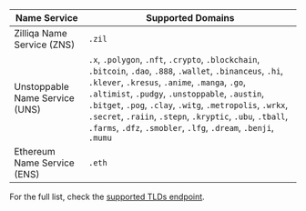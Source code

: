 | Name Service                   | Supported Domains                                                                                                                                                                                                                                                                                                                                                                                              |
| ------------------------------ | -------------------------------------------------------------------------------------------------------------------------------------------------------------------------------------------------------------------------------------------------------------------------------------------------------------------------------------------------------------------------------------------------------------- |
| Zilliqa Name Service (ZNS)     | `.zil`                                                                                                                                                                                                                                                                                                                                                                                                         |
| Unstoppable Name Service (UNS) | `.x`, `.polygon`, `.nft`, `.crypto`, `.blockchain`, `.bitcoin`, `.dao`, `.888`, `.wallet`, `.binanceus`, `.hi`, `.klever`, `.kresus`, `.anime`, `.manga`, `.go`, `.altimist`, `.pudgy`, `.unstoppable`, `.austin`, `.bitget`, `.pog`, `.clay`, `.witg`, `.metropolis`, `.wrkx`, `.secret`, `.raiin`, `.stepn`, `.kryptic`, `.ubu`, `.tball`, `.farms`, `.dfz`, `.smobler`, `.lfg`, `.dream`, `.benji`, `.mumu` |
| Ethereum Name Service (ENS)    | `.eth`                                                                                                                                                                                                                                                                                                                                                                                                         |

For the full list, check the [supported TLDs endpoint](https://api.unstoppabledomains.com/resolve/supported_tlds).
